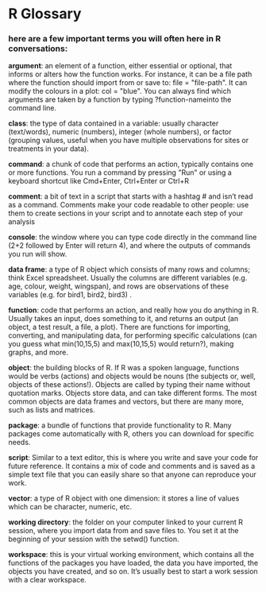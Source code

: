 # R Glossary

### here are a few important terms you will often here in R conversations:

**argument**: an element of a function, either essential or optional, that informs or alters how the function works. For instance, it can be a file path where the function should import from or save to: file = \"file-path\". It can modify the colours in a plot: col = \"blue\". You can always find which arguments are taken by a function by typing ?function-nameinto the command line.

**class**: the type of data contained in a variable: usually character (text/words), numeric (numbers), integer (whole numbers), or factor (grouping values, useful when you have multiple observations for sites or treatments in your data).

**command**: a chunk of code that performs an action, typically contains one or more functions. You run a command by pressing "Run" or using a keyboard shortcut like Cmd+Enter, Ctrl+Enter or Ctrl+R

**comment**: a bit of text in a script that starts with a hashtag # and isn’t read as a command. Comments make your code readable to other people: use them to create sections in your script and to annotate each step of your analysis

**console**: the window where you can type code directly in the command line (2+2 followed by Enter will return 4), and where the outputs of commands you run will show.

**data frame**: a type of R object which consists of many rows and columns; think Excel spreadsheet. Usually the columns are different variables (e.g. age, colour, weight, wingspan), and rows are observations of these variables (e.g. for bird1, bird2, bird3) .

**function**: code that performs an action, and really how you do anything in R. Usually takes an input, does something to it, and returns an output (an object, a test result, a file, a plot). There are functions for importing, converting, and manipulating data, for performing specific calculations (can you guess what min(10,15,5) and max(10,15,5) would return?), making graphs, and more.

**object**: the building blocks of R. If R was a spoken language, functions would be verbs (actions) and objects would be nouns (the subjects or, well, objects of these actions!). Objects are called by typing their name without quotation marks. Objects store data, and can take different forms. The most common objects are data frames and vectors, but there are many more, such as lists and matrices.

**package**: a bundle of functions that provide functionality to R. Many packages come automatically with R, others you can download for specific needs.

**script**: Similar to a text editor, this is where you write and save your code for future reference. It contains a mix of code and comments and is saved as a simple text file that you can easily share so that anyone can reproduce your work.

**vector**: a type of R object with one dimension: it stores a line of values which can be character, numeric, etc.

**working directory**: the folder on your computer linked to your current R session, where you import data from and save files to. You set it at the beginning of your session with the setwd() function.

**workspace**: this is your virtual working environment, which contains all the functions of the packages you have loaded, the data you have imported, the objects you have created, and so on. It’s usually best to start a work session with a clear workspace.
